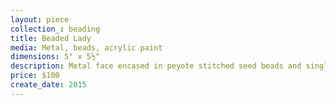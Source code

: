 ```yaml
---
layout: piece
collection_: beading
title: Beaded Lady
media: Metal, beads, acrylic paint
dimensions: 5" x 5½"
description: Metal face encased in peyote stitched seed beads and single string seeds on monotype.
price: $100
create_date: 2015
---
```

